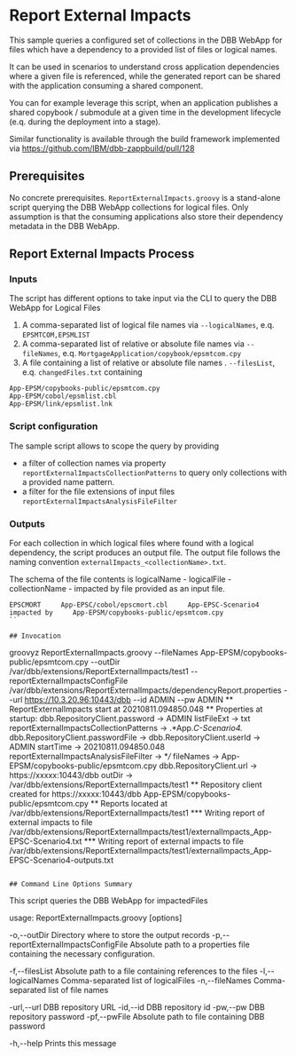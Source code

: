 # Report External Impacts

This sample queries a configured set of collections in the DBB WebApp for files which have a dependency to a provided list of files or logical names.

It can be used in scenarios to understand cross application dependencies where a given file is referenced, while the generated report can be shared with the application consuming a shared component.

You can for example leverage this script, when an application publishes a shared copybook / submodule at a given time in the development lifecycle (e.q. during the deployment into a stage). 

Similar functionality is available through the build framework implemented via https://github.com/IBM/dbb-zappbuild/pull/128   

## Prerequisites
No concrete prerequisites. `ReportExternalImpacts.groovy` is a stand-alone script querying the DBB WebApp collections for logical files. Only assumption is that the consuming applications also store their dependency metadata in the DBB WebApp.  

## Report External Impacts Process

### Inputs

The script has different options to take input via the CLI to query the DBB WebApp for Logical Files

1. A comma-separated list of logical file names via `--logicalNames`, e.q. `EPSMTCOM,EPSMLIST`
2. A comma-separated list of relative or absolute file names via `--fileNames`, e.q. `MortgageApplication/copybook/epsmtcom.cpy`
3. A file containing a list of relative or absolute file names . `--filesList`, e.q. `changedFiles.txt` containing
```
App-EPSM/copybooks-public/epsmtcom.cpy
App-EPSM/cobol/epsmlist.cbl
App-EPSM/link/epsmlist.lnk
```

### Script configuration

The sample script allows to scope the query by providing
* a filter of collection names via property `reportExternalImpactsCollectionPatterns` to query only collections with a provided name pattern.
* a filter for the file extensions of input files `reportExternalImpactsAnalysisFileFilter`

### Outputs

For each collection in which logical files where found with a logical dependency, the script produces an output file.
The output file follows the naming convention `externalImpacts_<collectionName>.txt`.

The schema of the file contents is logicalName - logicalFile - collectionName - impacted by file provided as an input file.  

```
EPSCMORT 	 App-EPSC/cobol/epscmort.cbl 	 App-EPSC-Scenario4 	 impacted by 	 App-EPSM/copybooks-public/epsmtcom.cpy 
``

## Invocation 

```
groovyz ReportExternalImpacts.groovy --fileNames App-EPSM/copybooks-public/epsmtcom.cpy --outDir /var/dbb/extensions/ReportExternalImpacts/test1 --reportExternalImpactsConfigFile /var/dbb/extensions/ReportExternalImpacts/dependencyReport.properties --url https://10.3.20.96:10443/dbb --id ADMIN --pw ADMIN
** ReportExternalImpacts start at 20210811.094850.048
** Properties at startup:
   dbb.RepositoryClient.password -> ADMIN
   listFileExt -> txt
   reportExternalImpactsCollectionPatterns -> .*App.*C-Scenario4.*
   dbb.RepositoryClient.passwordFile ->
   dbb.RepositoryClient.userId -> ADMIN
   startTime -> 20210811.094850.048
   reportExternalImpactsAnalysisFileFilter -> **/*
   fileNames -> App-EPSM/copybooks-public/epsmtcom.cpy
   dbb.RepositoryClient.url -> https://xxxxx:10443/dbb
   outDir -> /var/dbb/extensions/ReportExternalImpacts/test1
** Repository client created for https://xxxxx:10443/dbb
   App-EPSM/copybooks-public/epsmtcom.cpy
** Reports located at /var/dbb/extensions/ReportExternalImpacts/test1
*** Writing report of external impacts to file /var/dbb/extensions/ReportExternalImpacts/test1/externalImpacts_App-EPSC-Scenario4.txt
*** Writing report of external impacts to file /var/dbb/extensions/ReportExternalImpacts/test1/externalImpacts_App-EPSC-Scenario4-outputs.txt
```

## Command Line Options Summary

```
 This script queries the DBB WebApp for impactedFiles

 usage: ReportExternalImpacts.groovy [options]
 
  -o,--outDir <outDir> 			Directory where to store the output records
  -p,--reportExternalImpactsConfigFile <configFile> Absolute path to a properties file containing the necessary configuration.
   
  -f,--filesList <filesList>		Absolute path to a file containing references to the files
  -l,--logicalNames <logicalName> Comma-separated list of logicalFiles
  -n,--fileNames <fileNames> 		Comma-separated list of file names
  
  -url,--url <arg> 				DBB repository URL
  -id,--id <arg>					DBB repository id
  -pw,--pw <arg> 					DBB repository password
  -pf,--pwFile <arg>  				Absolute path to file containing DBB password
  
  -h,--help						Prints this message

```
